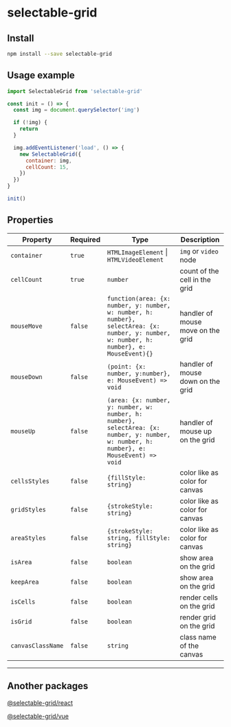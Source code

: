 # selectable-grid

## Install
```bash
npm install --save selectable-grid
```

## Usage example

```js
import SelectableGrid from 'selectable-grid'

const init = () => {
  const img = document.querySelector('img')

  if (!img) {
    return
  }

  img.addEventListener('load', () => {
    new SelectableGrid({
      container: img,
      cellCount: 15,
    })
  })
}

init()

```

## Properties
| Property | Required | Type | Description |
|----------|----------|------|-------------|
| `container` | `true` | `HTMLImageElement` \| `HTMLVideoElement` | `img` or `video` node |
| `cellCount` | `true` | `number` | count of the cell in the grid |
| `mouseMove` | `false` | `function(area: {x: number, y: number, w: number, h: number}, selectArea: {x: number, y: number, w: number, h: number}, e: MouseEvent){}` | handler of mouse move on the grid |
| `mouseDown` | `false` | `(point: {x: number, y:number}, e: MouseEvent) => void` | handler of mouse down on the grid |
| `mouseUp` | `false` | `(area: {x: number, y: number, w: number, h: number}, selectArea: {x: number, y: number, w: number, h: number}, e: MouseEvent) => void` | handler of mouse up on the grid |
| `cellsStyles` | `false` | `{fillStyle: string}` | color like as color for canvas |
| `gridStyles` | `false` | `{strokeStyle: string}` | color like as color for canvas |
| `areaStyles` | `false` | `{strokeStyle: string, fillStyle: string}` | color like as color for canvas |
| `isArea` | `false` | `boolean` | show area on the grid |
| `keepArea` | `false` | `boolean` | show area on the grid |
| `isCells` | `false` | `boolean` | render cells on the grid |
| `isGrid` | `false` | `boolean` | render grid on the grid |
| `canvasClassName` | `false` | `string` | class name of the canvas |

* * *

## Another packages

[@selectable-grid/react](https://github.com/Pisyukaev/selectable-grid/tree/main/packages/react)

[@selectable-grid/vue](https://github.com/Pisyukaev/selectable-grid/tree/main/packages/vue)
